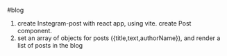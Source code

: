 #blog

1) create Instegram-post with  react app, using vite. create Post component.
2) set an array of objects for posts ({title,text,authorName}), and render a list of posts in the blog
